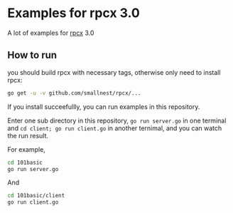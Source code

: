 # Examples for rpcx 3.0

A lot of examples for [rpcx](https://github.com/smallnest/rpcx/tree/v3.0) 3.0


## How to run
you should build rpcx with necessary tags, otherwise only need to install rpcx:

```sh
go get -u -v github.com/smallnest/rpcx/...
```

If you install succeefullly, you can run examples in this repository.

Enter one sub directory in this repository,  `go run server.go` in one terminal and `cd client; go run client.go` in another ternimal, and you can watch the run result.

For example,

```sh
cd 101basic
go run server.go
```

And

```sh
cd 101basic/client
go run client.go
```
